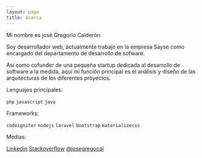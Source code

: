 ```yaml
---
layout: page
title: Acerca
---
```


Mi nombre es josé Gregorio Calderón.

Soy desarrollador web, actualmente trabajo en la empresa Sayse como encargado del departamento de desarrollo de sofware.

Así como cofunder de una pequeña startup dedicada al desarrollo de software a la medida, aquí mi función principal es el análisis y diseño de las arquitecturas de los diferentes proyectos.

Lenguajes principales:


`php` `javascript` `java`

Frameworks: 

`codeigniter` `nodejs` `laravel` `bootstrap` `materializecss`

Medias:

[Linkedin](https://www.linkedin.com/in/josegregoriocalderon/)
[Stackoverflow](https://es.stackoverflow.com/users/1839/goyo?tab=profile)
[@josegregocal](https://twitter.com/JoseGregoCal)

